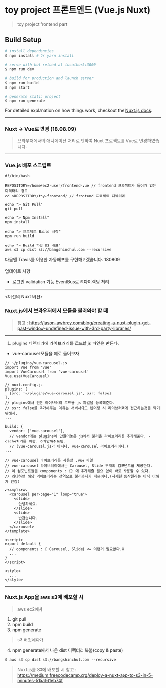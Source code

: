 # toy project 프론트엔드 (Vue.js Nuxt)

> toy project frontend part

## Build Setup

``` bash
# install dependencies
$ npm install # Or yarn install

# serve with hot reload at localhost:3000
$ npm run dev

# build for production and launch server
$ npm run build
$ npm start

# generate static project
$ npm run generate
```

For detailed explanation on how things work, checkout the [Nuxt.js docs](https://github.com/nuxt/nuxt.js).

***
### Nuxt -> Vue로 변경 (18.08.09)
> 브라우저에서의 애니메이션 처리로 인하여 Nuxt 프로젝트를 Vue로 변경하였습니다.
***
### Vue.js 배포 스크립트
```
#!/bin/bash

REPOSITORY=/home/ec2-user/frontend-vue // frontend 프로젝트가 들어가 있는 디렉터리 경로
cd $REPOSITORY/toy-frontend/ // frontend 프로젝트 디렉터리

echo "> Git Pull"
git pull

echo "> Npm Install"
npm install

echo "> 프로젝트 Build 시작"
npm run build

echo "> Build 파일 S3 배포"
aws s3 cp dist s3://bangshinchul.com --recursive
```
다음엔 Travis를 이용한 자동배포를 구현해보겠습니다. 180809<br>
<br>
업데이트 사항
- 로그인 validation 기능 EventBus로 리다이렉팅 처리

***
<이전의 Nuxt 버젼>
### Nuxt.js에서 브라우저에서 모듈을 불러와야 할 때 
> 참고 : https://jason-awbrey.com/blog/creating-a-nuxt-plugin-get-past-window-undefined-issue-with-3rd-party-libraries/

***
1. plugins 디렉터리에 라이브러리를 로드할 js 파일을 만든다. 
  - vue-carousel 모듈을 예로 들어보자
  ```
  // ~/plugins/vue-carousel.js
  import Vue from 'vue'
  import VueCarousel from 'vue-carousel'
  Vue.use(VueCarousel)   
  ```
  ```
  // nuxt.config.js
  plugins: [
    {src: '~/plugins/vue-carousel.js', ssr: false}
  ],
  // plugins에서 만든 라이브러리 로드용 js 파일을 등록해준다.
  // ssr: false를 추가해주는 이유는 서버사이드 렌더링 시 라이브러리에 접근하는것을 막기 위해서.
  ...
  
  build: {
    vendor: ['vue-carousel'],
    // vendor에는 plugins에 만들어놓은 js에서 불러올 라이브러리를 추가해준다. - cache처리를 위함. 추가안해줘도됨.
    // (vue-carousel.js가 아니다. vue-carousel 라이브러리이다.)
  ...
  ```
  ```
  // vue-carousel 라이브러리를 사용할 .vue 파일
  // vue-carousel 라이브러리에서는 Carousel, Slide 두개의 컴포넌트를 제공한다.
  // 이 컴포넌트들을 components : {} 에 추가해줄 필요 없이 바로 사용할 수 있다.
  // 왜냐하면 해당 라이브러리는 전역으로 불러와지기 때문이다.(자세한 동작원리는 아직 이해가 안감)
  
  <template>
    <carousel per-page="1" loop="true">
      <slide>
        안녕하세요.
      </slide>
      <slide>
        반갑습니다.
      </slide>
    </carousel>
  </template>
  
  <script>
  export default {
    // components : { Carousel, Slide} <= 이런거 필요없다.X
    ...
  }
  </script>
  
  <style>
    ...
  </style>

  ```
***
### Nuxt.js App을 aws s3에 배포할 시
> aws ec2에서
1. git pull
2. npm build
3. npm generate
> s3 버킷에다가
4. npm generate해서 나온 dist 디렉터리 복붙(copy & paste)
```
$ aws s3 cp dist s3://bangshinchul.com --recursive
```
> Nuxt.js를 S3에 배포할 시 참고 : <br>
> https://medium.freecodecamp.org/deploy-a-nuxt-app-to-s3-in-5-minutes-515a161eb74f
